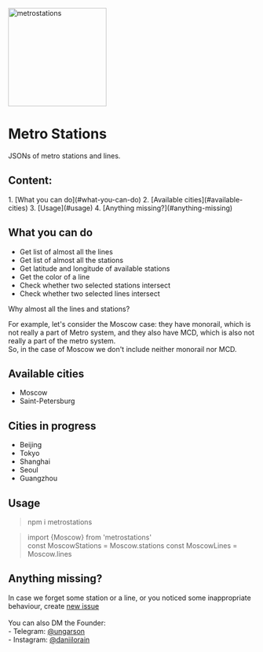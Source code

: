 <img src="https://i.ibb.co/WnD42Vy/metrostations.png" width="200" alt="metrostations" border="0"></img>
# Metro Stations
JSONs of metro stations and lines.

<h2>Content:</h2>
1. [What you can do](#what-you-can-do)
2. [Available cities](#available-cities)
3. [Usage](#usage)
4. [Anything missing?](#anything-missing)

<h2 id="what-you-can-do">What you can do</h2>
<ul>
<li>Get list of almost all the lines</li>
<li>Get list of almost all the stations</li>
<li>Get latitude and longitude of available stations</li>
<li>Get the color of a line</li>
<li>Check whether two selected stations intersect</li>
<li>Check whether two selected lines intersect</li>
</ul>

Why almost all the lines and stations? 

For example, let's consider the Moscow case: they have monorail,
which is not really a part of Metro system, 
and they also have MCD, which is also not really a part of the metro system. <br>
So, in the case of Moscow we don't include neither monorail nor MCD.
<h2 id="available-cities">Available cities</h2>
<ul>
<li>Moscow</li>
<li>Saint-Petersburg</li>
</ul>
<h2 id="cities-in-progress">Cities in progress</h2>
<ul>
<li>Beijing</li>
<li>Tokyo</li>
<li>Shanghai</li>
<li>Seoul</li>
<li>Guangzhou</li>
</ul>

<h2 id="usage">Usage</h2>

> npm i metrostations

> import {Moscow} from 'metrostations' <br />
> const MoscowStations = Moscow.stations
> const MoscowLines = Moscow.lines

<h2 id="anything-missing">Anything missing?</h2>
In case we forget some station or a line, or you noticed some inappropriate behaviour,
create <a href="https://github.com/ungarson/MetroStations/issues">new issue</a>
<br>
<br>
You can also DM the Founder: <br>
- Telegram: <a href="https://t.me/ungarson">@ungarson</a><br>
- Instagram: <a href="https://www.instagram.com/daniilorain/">@daniilorain</a>
